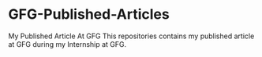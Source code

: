 # GFG-Published-Articles
My Published Article At GFG
This repositories contains my published article at GFG during my Internship at GFG.
